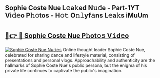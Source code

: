 ## Sophie Coste Nue L𝚎a𝚔ed N𝚞𝚍e - Part-1YT Vi𝚍𝚎o P𝚑𝚘tos - H𝚘𝚝 O𝚗𝚕yf𝚊ns L𝚎a𝚔s iMuUm

# <h2><a href="http://kf12oa1.oniu.top/?m=Sophie+Coste+Nue">🔗👉 🔴 Sophie Coste Nue P𝚑ot𝚘𝚜 V𝚒d𝚎o</a></h2>

[![Sophie Coste Nue Nu𝚍e𝚜](https://i.imgur.com/0qMVB7G.gif)](http://kf12oa1.oniu.top/?m=Sophie+Coste+Nue)
Online thought leader Sophie Coste Nue, celebrated for sharing dance and lifestyle material, consisting of presentations and personal vlogs. Approachability and authenticity are the hallmarks of Sophie Coste Nue's public persona, but the enigma of his private life continues to captivate the public's imagination.  
